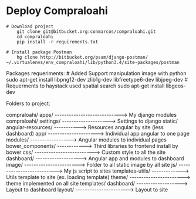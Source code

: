# Deploy Compraloahi

    # Download project
        git clone git@bitbucket.org:conmarcos/compraloahi.git
        cd compraloahi
        pip install -r requirements.txt

    # Install package Postman
	    hg clone http://bitbucket.org/psam/django-postman/ ~/.virtualenvs/env_compraloahi/lib/python3.4/site-packages/postman


Packages requeriments:
    # Added Support manipulation image with python
        sudo apt-get install libpng12-dev zlib1g-dev libfreetype6-dev libjpeg-dev
    # Requerments to haystack used spatial search
	    sudo apt-get install libgeos-dev



Folders to project:

compraloahi/
    apps/ ----------------------------> My django modules
    compraloahi/
        settings/ --------------------> Settings to django
    static/
        angular-resources/ -----------> Resources angular by site (less dashboard)
            app/ ---------------------> Individual app angular to one page
            modules/ -----------------> Angular modules to individual pages
        bower_components/ ------------> Third libraries to frontend install by bower
        css/ -------------------------> Custom style to all the site
        dashboard/ -------------------> Angular app and modules to dashboard
        image/ -----------------------> Folder to all static image by all site
        js/ --------------------------> My js script to sites
        templates-utils/ -------------> Utils template to site (ex. loading template)
        theme/ -----------------------> theme implemented on all site
    templates/
        dashboard/ -------------------> Layout to dashboard
        layout/ ----------------------> Layout to site